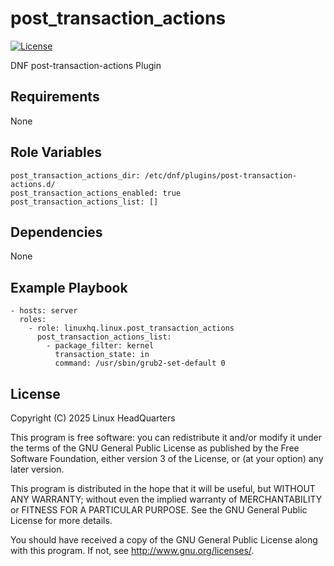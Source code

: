 # post\_transaction\_actions

[![License](https://img.shields.io/badge/license-GPLv3-lightgreen)](https://www.gnu.org/licenses/gpl-3.0.en.html#license-text)

DNF post-transaction-actions Plugin

## Requirements

None

## Role Variables

    post_transaction_actions_dir: /etc/dnf/plugins/post-transaction-actions.d/
    post_transaction_actions_enabled: true
    post_transaction_actions_list: []

## Dependencies

None

## Example Playbook

    - hosts: server
      roles:
        - role: linuxhq.linux.post_transaction_actions
          post_transaction_actions_list:
            - package_filter: kernel
              transaction_state: in
              command: /usr/sbin/grub2-set-default 0

## License

Copyright (C) 2025 Linux HeadQuarters

This program is free software: you can redistribute it and/or modify
it under the terms of the GNU General Public License as published by
the Free Software Foundation, either version 3 of the License, or
(at your option) any later version.

This program is distributed in the hope that it will be useful,
but WITHOUT ANY WARRANTY; without even the implied warranty of
MERCHANTABILITY or FITNESS FOR A PARTICULAR PURPOSE. See the
GNU General Public License for more details.

You should have received a copy of the GNU General Public License
along with this program. If not, see <http://www.gnu.org/licenses/>.
